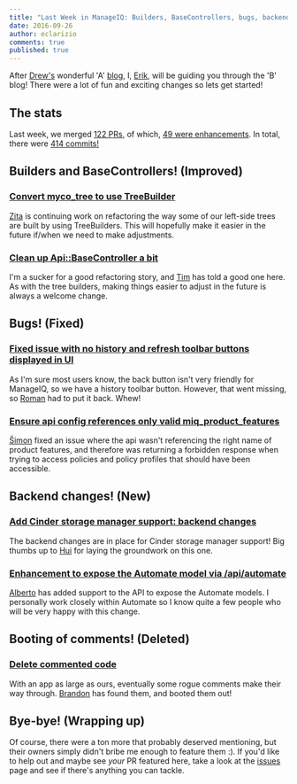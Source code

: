 ```yaml
---
title: "Last Week in ManageIQ: Builders, BaseControllers, bugs, backend changes, and booting of comments!"
date: 2016-09-26
author: eclarizio
comments: true
published: true
---
```


After [Drew's](https://github.com/d-m-u) wonderful 'A' [blog](http://manageiq.org/blog/2016/09/last-week-in-manageiq-absence-atomic-providers/), I, [Erik](http://github.com/eclarizio), will be guiding you through the 'B' blog! There were a lot of fun and exciting changes so lets get started!

## The stats

Last week, we merged [122 PRs][PRs merged last week], of which, [49 were enhancements][Enhancements merged last week]. In total, there were [414 commits!][Commits merged last week]

## Builders and BaseControllers! (Improved)

### [Convert myco_tree to use TreeBuilder](https://github.com/ManageIQ/manageiq/pull/10904)

[Zita](https://github.com/ZitaNemeckova) is continuing work on refactoring the way some of our left-side trees are built by using TreeBuilders. This will hopefully make it easier in the future if/when we need to make adjustments.

### [Clean up Api::BaseController a bit](https://github.com/ManageIQ/manageiq/pull/11085)

I'm a sucker for a good refactoring story, and [Tim](https://github.com/imtayadeway) has told a good one here. As with the tree builders, making things easier to adjust in the future is always a welcome change.

## Bugs! (Fixed)

### [Fixed issue with no history and refresh toolbar buttons displayed in UI](https://github.com/ManageIQ/manageiq/pull/11409)

As I'm sure most users know, the back button isn't very friendly for ManageIQ, so we have a history toolbar button. However, that went missing, so [Roman](https://github.com/romanblanco) had to put it back. Whew!

### [Ensure api config references only valid miq_product_features](https://github.com/ManageIQ/manageiq/pull/11364)

[Šimon](https://github.com/isimluk) fixed an issue where the api wasn't referencing the right name of product features, and therefore was returning a forbidden response when trying to access policies and policy profiles that should have been accessible.

## Backend changes! (New)

### [Add Cinder storage manager support: backend changes](https://github.com/ManageIQ/manageiq/pull/11088)

The backend changes are in place for Cinder storage manager support! Big thumbs up to [Hui](https://github.com/hsong-rh) for laying the groundwork on this one.

### [Enhancement to expose the Automate model via /api/automate](https://github.com/ManageIQ/manageiq/pull/9499)

[Alberto](https://github.com/abellotti) has added support to the API to expose the Automate models. I personally work closely within Automate so I know quite a few people who will be very happy with this change.

## Booting of comments! (Deleted)

### [Delete commented code](https://github.com/ManageIQ/manageiq/pull/11436)

With an app as large as ours, eventually some rogue comments make their way through. [Brandon](https://github.com/bdunne) has found them, and booted them out!

## Bye-bye! (Wrapping up)

Of course, there were a ton more that probably deserved mentioning, but their owners simply didn't bribe me enough to feature them :). If you'd like to help out and maybe see *your* PR featured here, take a look at the [issues](https://github.com/manageiq/manageiq/issues) page and see if there's anything you can tackle.

[PRs merged last week]: https://github.com/ManageIQ/manageiq/pulls?q=is%3Apr+is%3Amerged+base%3Amaster+merged%3A"2016-09-18+..+2016-09-24"
[Commits merged last week]: https://github.com/manageiq/manageiq/compare/master@%7B2016-09-18%7D...@%7B2016-09-24%7D
[Enhancements merged last week]: https://github.com/ManageIQ/manageiq/pulls?q=is%3Apr+is%3Amerged+base%3Amaster+merged%3A%222016-09-18+..+2016-09-24%22+label%3Aenhancement
